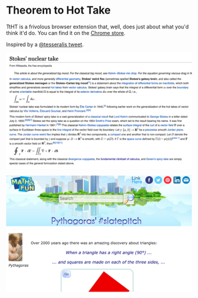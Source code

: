 # Theorem to Hot Take

TtHT is a frivolous browser extension that, well, does just about what you'd think it'd do. You can find it on the [Chrome store](https://chrome.google.com/webstore/detail/theorem-to-hot-take/hbbdnfgkdhchhblbaoklpbfhlohacbdh).

Inspired by a [@tesseralis tweet](https://twitter.com/tesseralis/status/1170116817550856193).

![screenshot1](assets/chrome-store/s3.png)

![screenshot2](assets/chrome-store/s5.png)